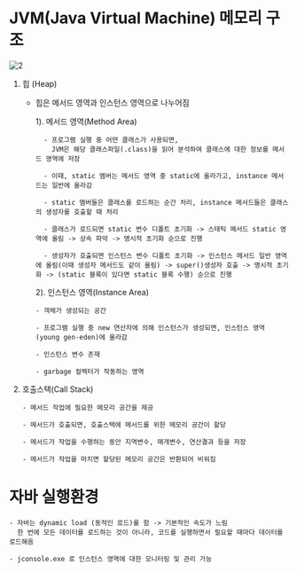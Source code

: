 # JVM(Java Virtual Machine) 메모리 구조
![2](https://github.com/user-attachments/assets/ee37f27c-9212-4a3d-81d7-c6ebefc0001c)

  1. 힙 (Heap)
      - 힙은 메서드 영역과 인스턴스 영역으로 나누어짐

        1). 메서드 영역(Method Area) <br>
        
              - 프로그램 실행 중 어떤 클래스가 사용되면,
                JVM은 해당 클래스파일(.class)을 읽어 분석하여 클래스에 대한 정보를 메서드 영역에 저장
       
              - 이때, static 멤버는 메서드 영역 중 static에 올라가고, instance 메서드는 일반에 올라감

              - static 멤버들은 클래스를 로드하는 순간 처리, instance 메서드들은 클래스의 생성자를 호출할 때 처리
       
              - 클래스가 로드되면 static 변수 디폴트 초기화 -> 스태틱 메서드 static 영역에 올림 -> 상속 파악 -> 명시적 초기화 순으로 진행  

              - 생성자가 호출되면 인스턴스 변수 디폴트 초기화 -> 인스턴스 메서드 일반 영역에 올림(이때 생성자 메서드도 같이 올림) -> super()생성자 호출 -> 명시적 초기화 -> (static 블록이 있다면 static 블록 수행) 순으로 진행

        2). 인스턴스 영역(Instance Area) <br>
        
            - 객체가 생성되는 공간
       
            - 프로그램 실행 중 new 연산자에 의해 인스턴스가 생성되면, 인스턴스 영역(young gen-eden)에 올라감

            - 인스턴스 변수 존재
           
            - garbage 컬렉터가 작동하는 영역
        
  2. 호출스택(Call Stack)
     
         - 메서드 작업에 필요한 메모리 공간을 제공
       
         - 메서드가 호출되면, 호출스택에 메서드를 위한 메모리 공간이 할당
       
         - 메서드가 작업을 수행하는 동안 지역변수, 매개변수, 연산결과 등을 저장
       
         - 메서드가 작업을 마치면 할당된 메모리 공간은 반환되어 비워짐
    

# 자바 실행환경
    - 자바는 dynamic load (동적인 로드)를 함 -> 기본적인 속도가 느림    
      한 번에 모든 데이터를 로드하는 것이 아니라, 코드를 실행하면서 필요할 때마다 데이터를 로드해옴      

    - jconsole.exe 로 인스턴스 영역에 대한 모니터링 및 관리 가능
       


